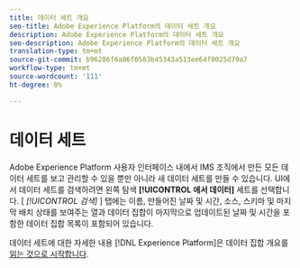 ```yaml
---
title: 데이터 세트 개요
seo-title: Adobe Experience Platform의 데이터 세트 개요
description: Adobe Experience Platform의 데이터 세트 개요
seo-description: Adobe Experience Platform의 데이터 세트 개요
translation-type: tm+mt
source-git-commit: b96286f6a06f0583b45343a513ee64f0025d79a7
workflow-type: tm+mt
source-wordcount: '111'
ht-degree: 0%

---
```



# 데이터 세트

Adobe Experience Platform 사용자 인터페이스 내에서 IMS 조직에서 만든 모든 데이터 세트를 보고 관리할 수 있을 뿐만 아니라 새 데이터 세트를 만들 수 있습니다. UI에서 데이터 세트를 검색하려면 왼쪽 탐색 **[!UICONTROL 에서 데이터]** 세트를 선택합니다. [ *[!UICONTROL 검색]* ] 탭에는 이름, 만들어진 날짜 및 시간, 소스, 스키마 및 마지막 배치 상태를 보여주는 열과 데이터 집합이 마지막으로 업데이트된 날짜 및 시간을 포함한 데이터 집합 목록이 포함되어 있습니다.

데이터 세트에 대한 자세한 내용 [!DNL Experience Platform]은 데이터 집합 개요를 [읽는 것으로 시작합니다](../../catalog/datasets/overview.md).
